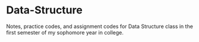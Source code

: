 # Data-Structure
Notes, practice codes, and assignment codes for Data Structure class in the first semester of my sophomore year in college.
